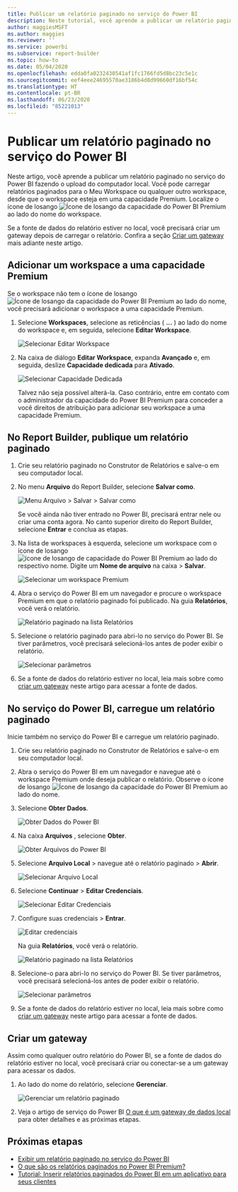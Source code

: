```yaml
---
title: Publicar um relatório paginado no serviço do Power BI
description: Neste tutorial, você aprende a publicar um relatório paginado no serviço do Power BI fazendo o upload do computador local.
author: maggiesMSFT
ms.author: maggies
ms.reviewer: ''
ms.service: powerbi
ms.subservice: report-builder
ms.topic: how-to
ms.date: 05/04/2020
ms.openlocfilehash: edda0fa0232430541af1fc1766fd5d8bc23c5e1c
ms.sourcegitcommit: eef4eee24695570ae3186b4d8d99660df16bf54c
ms.translationtype: HT
ms.contentlocale: pt-BR
ms.lasthandoff: 06/23/2020
ms.locfileid: "85221013"
---
```

# <a name="publish-a-paginated-report-to-the-power-bi-service"></a>Publicar um relatório paginado no serviço do Power BI

Neste artigo, você aprende a publicar um relatório paginado no serviço do Power BI fazendo o upload do computador local. Você pode carregar relatórios paginados para o Meu Workspace ou qualquer outro workspace, desde que o workspace esteja em uma capacidade Premium. Localize o ícone de losango ![Ícone de losango da capacidade do Power BI Premium](media/paginated-reports-save-to-power-bi-service/premium-diamond.png) ao lado do nome do workspace. 

Se a fonte de dados do relatório estiver no local, você precisará criar um gateway depois de carregar o relatório. Confira a seção [Criar um gateway](#create-a-gateway) mais adiante neste artigo.

## <a name="add-a-workspace-to-a-premium-capacity"></a>Adicionar um workspace a uma capacidade Premium

Se o workspace não tem o ícone de losango ![Ícone de losango da capacidade do Power BI Premium](media/paginated-reports-save-to-power-bi-service/premium-diamond.png) ao lado do nome, você precisará adicionar o workspace a uma capacidade Premium. 

1. Selecione **Workspaces**, selecione as reticências ( **...** ) ao lado do nome do workspace e, em seguida, selecione **Editar Workspace**.

    ![Selecionar Editar Workspace](media/paginated-reports-save-to-power-bi-service/power-bi-paginated-edit-workspace.png)

1. Na caixa de diálogo **Editar Workspace**, expanda **Avançado** e, em seguida, deslize **Capacidade dedicada** para **Ativado**.

    ![Selecionar Capacidade Dedicada](media/paginated-reports-save-to-power-bi-service/power-bi-paginated-edit-workspace-dialog.png)

   Talvez não seja possível alterá-la. Caso contrário, entre em contato com o administrador da capacidade do Power BI Premium para conceder a você direitos de atribuição para adicionar seu workspace a uma capacidade Premium.

## <a name="from-report-builder-publish-a-paginated-report"></a>No Report Builder, publique um relatório paginado

1. Crie seu relatório paginado no Construtor de Relatórios e salve-o em seu computador local.

1. No menu **Arquivo** do Report Builder, selecione **Salvar como**.

    ![Menu Arquivo > Salvar > Salvar como](media/paginated-reports-save-to-power-bi-service/power-bi-paginated-save-as.png)

    Se você ainda não tiver entrado no Power BI, precisará entrar nele ou criar uma conta agora. No canto superior direito do Report Builder, selecione **Entrar** e conclua as etapas.

2. Na lista de workspaces à esquerda, selecione um workspace com o ícone de losango ![ícone de losango de capacidade do Power BI Premium](media/paginated-reports-save-to-power-bi-service/premium-diamond.png) ao lado do respectivo nome. Digite um **Nome de arquivo** na caixa > **Salvar**. 

    ![Selecionar um workspace Premium](media/paginated-reports-save-to-power-bi-service/power-bi-paginated-select-workspace.png)

4. Abra o serviço do Power BI em um navegador e procure o workspace Premium em que o relatório paginado foi publicado. Na guia **Relatórios**, você verá o relatório.

    ![Relatório paginado na lista Relatórios](media/paginated-reports-save-to-power-bi-service/power-bi-paginated-wwi-report.png)

5. Selecione o relatório paginado para abri-lo no serviço do Power BI. Se tiver parâmetros, você precisará selecioná-los antes de poder exibir o relatório.

    ![Selecionar parâmetros](media/paginated-reports-save-to-power-bi-service/power-bi-paginated-select-parameters.png)

6. Se a fonte de dados do relatório estiver no local, leia mais sobre como [criar um gateway](#create-a-gateway) neste artigo para acessar a fonte de dados.

## <a name="from-the-power-bi-service-upload-a-paginated-report"></a>No serviço do Power BI, carregue um relatório paginado

Inicie também no serviço do Power BI e carregue um relatório paginado.

1. Crie seu relatório paginado no Construtor de Relatórios e salve-o em seu computador local.

1. Abra o serviço do Power BI em um navegador e navegue até o workspace Premium onde deseja publicar o relatório. Observe o ícone de losango ![Ícone de losango da capacidade do Power BI Premium](media/paginated-reports-save-to-power-bi-service/premium-diamond.png) ao lado do nome. 

1. Selecione **Obter Dados**.

    ![Obter Dados do Power BI](media/paginated-reports-save-to-power-bi-service/power-bi-paginated-get-data.png)

1. Na caixa **Arquivos** , selecione **Obter**.

    ![Obter Arquivos do Power BI](media/paginated-reports-save-to-power-bi-service/power-bi-paginated-files-get.png)

1. Selecione **Arquivo Local** > navegue até o relatório paginado > **Abrir**.

    ![Selecionar Arquivo Local](media/paginated-reports-save-to-power-bi-service/power-bi-paginated-local-file.png)

1. Selecione **Continuar** > **Editar Credenciais**.

    ![Selecionar Editar Credenciais](media/paginated-reports-save-to-power-bi-service/power-bi-paginated-select-edit-credentials.png)

1. Configure suas credenciais > **Entrar**.

    ![Editar credenciais](media/paginated-reports-save-to-power-bi-service/power-bi-paginated-credentials.png)

   Na guia **Relatórios**, você verá o relatório.

    ![Relatório paginado na lista Relatórios](media/paginated-reports-save-to-power-bi-service/power-bi-paginated-wwi-report.png)

1. Selecione-o para abri-lo no serviço do Power BI. Se tiver parâmetros, você precisará selecioná-los antes de poder exibir o relatório.
 
    ![Selecionar parâmetros](media/paginated-reports-save-to-power-bi-service/power-bi-paginated-select-parameters.png)

6. Se a fonte de dados do relatório estiver no local, leia mais sobre como [criar um gateway](#create-a-gateway) neste artigo para acessar a fonte de dados.

## <a name="create-a-gateway"></a>Criar um gateway

Assim como qualquer outro relatório do Power BI, se a fonte de dados do relatório estiver no local, você precisará criar ou conectar-se a um gateway para acessar os dados.

1. Ao lado do nome do relatório, selecione **Gerenciar**.

   ![Gerenciar um relatório paginado](media/paginated-reports-save-to-power-bi-service/power-bi-paginated-manage.png)

1. Veja o artigo de serviço do Power BI [O que é um gateway de dados local](../connect-data/service-gateway-onprem.md) para obter detalhes e as próximas etapas.



## <a name="next-steps"></a>Próximas etapas

- [Exibir um relatório paginado no serviço do Power BI](../consumer/paginated-reports-view-power-bi-service.md)
- [O que são os relatórios paginados no Power BI Premium?](paginated-reports-report-builder-power-bi.md)
- [Tutorial: Inserir relatórios paginados do Power BI em um aplicativo para seus clientes](../developer/embedded/embed-paginated-reports-customers.md)
